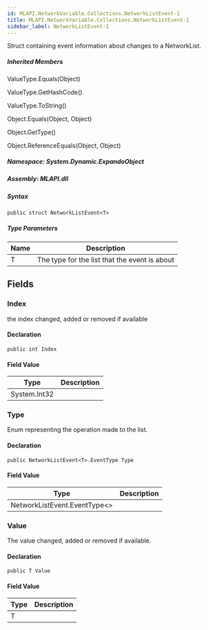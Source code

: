 ```yaml
---  
id: MLAPI.NetworkVariable.Collections.NetworkListEvent-1  
title: MLAPI.NetworkVariable.Collections.NetworkListEvent-1
sidebar_label: NetworkListEvent-1
---
```


<div class="markdown level0 summary">

Struct containing event information about changes to a NetworkList.

</div>

<div class="markdown level0 conceptual">

</div>

<div class="inheritedMembers">

##### Inherited Members

<div>

ValueType.Equals(Object)

</div>

<div>

ValueType.GetHashCode()

</div>

<div>

ValueType.ToString()

</div>

<div>

Object.Equals(Object, Object)

</div>

<div>

Object.GetType()

</div>

<div>

Object.ReferenceEquals(Object, Object)

</div>

</div>

##### **Namespace**: System.Dynamic.ExpandoObject

##### **Assembly**: MLAPI.dll

##### Syntax

    public struct NetworkListEvent<T>

##### Type Parameters

| Name | Description                                   |
|------|-----------------------------------------------|
| T    | The type for the list that the event is about |

## Fields

### Index

<div class="markdown level1 summary">

the index changed, added or removed if available

</div>

<div class="markdown level1 conceptual">

</div>

#### Declaration

    public int Index

#### Field Value

| Type         | Description |
|--------------|-------------|
| System.Int32 |             |

### Type

<div class="markdown level1 summary">

Enum representing the operation made to the list.

</div>

<div class="markdown level1 conceptual">

</div>

#### Declaration

    public NetworkListEvent<T>.EventType Type

#### Field Value

| Type                               | Description |
|------------------------------------|-------------|
| NetworkListEvent.EventType&lt;&gt; |             |

### Value

<div class="markdown level1 summary">

The value changed, added or removed if available.

</div>

<div class="markdown level1 conceptual">

</div>

#### Declaration

    public T Value

#### Field Value

| Type | Description |
|------|-------------|
| T    |             |
